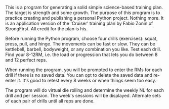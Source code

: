 This is a program for generating a solid simple science-based training plan. The target is strength and some growth.
The purpose of this program is to practice creating and publishing a personal Python project. Nothing more.
It is an application version of the 'Cruiser' training plan by Fabio Zonin of StrongFirst. All credit for the plan is his.

Before running the Python program, choose four drills (exercises): squat, press, pull, and hinge. 
The movements can be fast or slow. 
They can be kettlebell, barbell, bodyweight, or any combination you like.
Test each drill. Find your 8-12RM, i.e. the load or progression that lets you do between 8 and 12 perfect reps. 

When running the program, you will be prompted to enter the RMs for each drill if there is no saved data. 
You can opt to delete the saved data and re-enter it. It's good to retest every 8 weeks or when things seem too easy.

The program will do virtual die rolling and determine the weekly NL for each drill and per session.
The week's sessions will be displayed. Alternate sets of each pair of drills until all reps are done.
